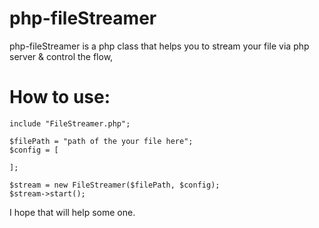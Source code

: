 # php-fileStreamer

php-fileStreamer is a php class that helps you to stream your file via php server & control the flow,

# How to use:
```
include "FileStreamer.php";

$filePath = "path of the your file here";
$config = [

];

$stream = new FileStreamer($filePath, $config);
$stream->start();

```
I hope that will help some one.